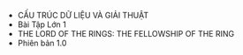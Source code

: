 - CẤU TRÚC DỮ LIỆU VÀ GIẢI THUẬT
- Bài Tập Lớn 1
- THE LORD OF THE RINGS: THE FELLOWSHIP OF THE RING
- Phiên bản 1.0